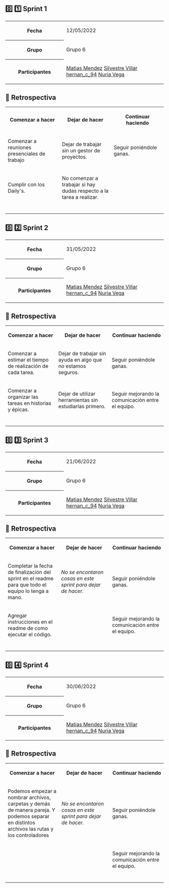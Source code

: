 :zero: :one: Sprint 1
---------------------

<table data-layout="default" data-local-id="4cb77141-1c86-41fc-b87f-524a9fb2d656" class="confluenceTable"><colgroup><col style="width: 240.0px;"><col style="width: 486.0px;"></colgroup><tbody><tr><th class="confluenceTh"><p><strong>Fecha</strong></p></th><td class="confluenceTd"><p>12/05/2022</p></td></tr><tr><th class="confluenceTh"><p><strong>Grupo</strong></p></th><td class="confluenceTd"><p>Grupo 6</p></td></tr><tr><th class="confluenceTh"><p><strong>Participantes</strong></p></th><td class="confluenceTd"><p><a class="confluence-userlink user-mention current-user-mention" data-username="70121:f6c71f76-0573-4b1e-a9dd-49510bb863fd" data-account-id="70121:f6c71f76-0573-4b1e-a9dd-49510bb863fd" href="https://grupo-6-publicity.atlassian.net/wiki/people/70121:f6c71f76-0573-4b1e-a9dd-49510bb863fd?ref=confluence" target="_blank" data-linked-resource-id="819217" data-linked-resource-version="1" data-linked-resource-type="userinfo" data-base-url="https://grupo-6-publicity.atlassian.net/wiki">Matias Mendez</a> <a class="confluence-userlink user-mention" data-username="62730b95a1de41006850998c" data-account-id="62730b95a1de41006850998c" href="https://grupo-6-publicity.atlassian.net/wiki/people/62730b95a1de41006850998c?ref=confluence" target="_blank" data-linked-resource-id="819218" data-linked-resource-version="1" data-linked-resource-type="userinfo" data-base-url="https://grupo-6-publicity.atlassian.net/wiki">Silvestre Villar</a> <a class="confluence-userlink user-mention" data-username="628e8a30cf01a10069adf809" data-account-id="628e8a30cf01a10069adf809" href="https://grupo-6-publicity.atlassian.net/wiki/people/628e8a30cf01a10069adf809?ref=confluence" target="_blank" data-linked-resource-id="819219" data-linked-resource-version="1" data-linked-resource-type="userinfo" data-base-url="https://grupo-6-publicity.atlassian.net/wiki">hernan_c_94</a> <a class="confluence-userlink user-mention" data-username="5e050c498dfdd40ec48833af" data-account-id="5e050c498dfdd40ec48833af" href="https://grupo-6-publicity.atlassian.net/wiki/people/5e050c498dfdd40ec48833af?ref=confluence" target="_blank" data-linked-resource-id="131073" data-linked-resource-version="1" data-linked-resource-type="userinfo" data-base-url="https://grupo-6-publicity.atlassian.net/wiki">Nuria Vega</a></p></td></tr></tbody></table>

:thought_balloon: Retrospectiva
-------------------------------

<table data-layout="default" data-local-id="ddadfcad-6036-41b2-b3f7-a62ec880736b" class="confluenceTable"><colgroup><col style="width: 226.67px;"><col style="width: 226.67px;"><col style="width: 226.67px;"></colgroup><tbody><tr><th data-highlight-colour="#e3fcef" class="confluenceTh"><p><strong>Comenzar a hacer</strong></p></th><th data-highlight-colour="#ffebe6" class="confluenceTh"><p><strong>Dejar de hacer</strong></p></th><th data-highlight-colour="#e6fcff" class="confluenceTh"><p><strong>Continuar haciendo</strong></p></th></tr><tr><td class="confluenceTd"><p>Comenzar a reuniones presenciales de trabajo</p></td><td class="confluenceTd"><p>Dejar de trabajar sin un gestor de proyectos.</p></td><td class="confluenceTd"><p>Seguir poniéndole ganas.</p></td></tr><tr><td class="confluenceTd"><p>Cumplir con los Daily's.</p></td><td class="confluenceTd"><p>No comenzar a trabajar si hay dudas respecto a la tarea a realizar.</p></td><td class="confluenceTd"><p></p></td></tr><tr><td class="confluenceTd"><p></p></td><td class="confluenceTd"><p></p></td><td class="confluenceTd"><p></p></td></tr></tbody></table>

:zero: :two: Sprint 2
---------------------

<table data-layout="default" data-local-id="7f96e4d0-2e2c-4a40-8e6d-c6966f294af4" class="confluenceTable"><colgroup><col style="width: 240.0px;"><col style="width: 486.0px;"></colgroup><tbody><tr><th class="confluenceTh"><p><strong>Fecha</strong></p></th><td class="confluenceTd"><p>31/05/2022</p></td></tr><tr><th class="confluenceTh"><p><strong>Grupo</strong></p></th><td class="confluenceTd"><p>Grupo 6</p></td></tr><tr><th class="confluenceTh"><p><strong>Participantes</strong></p></th><td class="confluenceTd"><p><a class="confluence-userlink user-mention current-user-mention" data-username="70121:f6c71f76-0573-4b1e-a9dd-49510bb863fd" data-account-id="70121:f6c71f76-0573-4b1e-a9dd-49510bb863fd" href="https://grupo-6-publicity.atlassian.net/wiki/people/70121:f6c71f76-0573-4b1e-a9dd-49510bb863fd?ref=confluence" target="_blank" data-linked-resource-id="819217" data-linked-resource-version="1" data-linked-resource-type="userinfo" data-base-url="https://grupo-6-publicity.atlassian.net/wiki">Matias Mendez</a> <a class="confluence-userlink user-mention" data-username="62730b95a1de41006850998c" data-account-id="62730b95a1de41006850998c" href="https://grupo-6-publicity.atlassian.net/wiki/people/62730b95a1de41006850998c?ref=confluence" target="_blank" data-linked-resource-id="819218" data-linked-resource-version="1" data-linked-resource-type="userinfo" data-base-url="https://grupo-6-publicity.atlassian.net/wiki">Silvestre Villar</a> <a class="confluence-userlink user-mention" data-username="628e8a30cf01a10069adf809" data-account-id="628e8a30cf01a10069adf809" href="https://grupo-6-publicity.atlassian.net/wiki/people/628e8a30cf01a10069adf809?ref=confluence" target="_blank" data-linked-resource-id="819219" data-linked-resource-version="1" data-linked-resource-type="userinfo" data-base-url="https://grupo-6-publicity.atlassian.net/wiki">hernan_c_94</a> <a class="confluence-userlink user-mention" data-username="5e050c498dfdd40ec48833af" data-account-id="5e050c498dfdd40ec48833af" href="https://grupo-6-publicity.atlassian.net/wiki/people/5e050c498dfdd40ec48833af?ref=confluence" target="_blank" data-linked-resource-id="131073" data-linked-resource-version="1" data-linked-resource-type="userinfo" data-base-url="https://grupo-6-publicity.atlassian.net/wiki">Nuria Vega</a></p></td></tr></tbody></table>

:thought_balloon: Retrospectiva
-------------------------------

<table data-layout="default" data-local-id="01de46cc-9235-4762-ada9-7fb88b019caa" class="confluenceTable"><colgroup><col style="width: 226.67px;"><col style="width: 226.67px;"><col style="width: 226.67px;"></colgroup><tbody><tr><th data-highlight-colour="#e3fcef" class="confluenceTh"><p><strong>Comenzar a hacer</strong></p></th><th data-highlight-colour="#ffebe6" class="confluenceTh"><p><strong>Dejar de hacer</strong></p></th><th data-highlight-colour="#e6fcff" class="confluenceTh"><p><strong>Continuar haciendo</strong></p></th></tr><tr><td class="confluenceTd"><p>Comenzar a estimar el tiempo de realización de cada tarea.</p></td><td class="confluenceTd"><p>Dejar de trabajar sin ayuda en algo que no estamos seguros.</p></td><td class="confluenceTd"><p>Seguir poniéndole ganas.</p></td></tr><tr><td class="confluenceTd"><p>Comenzar a organizar las tareas en historias y épicas.</p></td><td class="confluenceTd"><p>Dejar de utilizar herramientas sin estudiarlas primero.</p></td><td class="confluenceTd"><p>Seguir mejorando la comunicaciòn entre el equipo.</p></td></tr><tr><td class="confluenceTd"><p></p></td><td class="confluenceTd"><p></p></td><td class="confluenceTd"><p></p></td></tr></tbody></table>

:zero: :three: Sprint 3
-----------------------

<table data-layout="default" data-local-id="907074e1-3c78-4fbc-b8fd-a6d978e35f9b" class="confluenceTable"><colgroup><col style="width: 240.0px;"><col style="width: 486.0px;"></colgroup><tbody><tr><th class="confluenceTh"><p><strong>Fecha</strong></p></th><td class="confluenceTd"><p>21/06/2022</p></td></tr><tr><th class="confluenceTh"><p><strong>Grupo</strong></p></th><td class="confluenceTd"><p>Grupo 6</p></td></tr><tr><th class="confluenceTh"><p><strong>Participantes</strong></p></th><td class="confluenceTd"><p><a class="confluence-userlink user-mention current-user-mention" data-username="70121:f6c71f76-0573-4b1e-a9dd-49510bb863fd" data-account-id="70121:f6c71f76-0573-4b1e-a9dd-49510bb863fd" href="https://grupo-6-publicity.atlassian.net/wiki/people/70121:f6c71f76-0573-4b1e-a9dd-49510bb863fd?ref=confluence" target="_blank" data-linked-resource-id="819217" data-linked-resource-version="1" data-linked-resource-type="userinfo" data-base-url="https://grupo-6-publicity.atlassian.net/wiki">Matias Mendez</a> <a class="confluence-userlink user-mention" data-username="62730b95a1de41006850998c" data-account-id="62730b95a1de41006850998c" href="https://grupo-6-publicity.atlassian.net/wiki/people/62730b95a1de41006850998c?ref=confluence" target="_blank" data-linked-resource-id="819218" data-linked-resource-version="1" data-linked-resource-type="userinfo" data-base-url="https://grupo-6-publicity.atlassian.net/wiki">Silvestre Villar</a> <a class="confluence-userlink user-mention" data-username="628e8a30cf01a10069adf809" data-account-id="628e8a30cf01a10069adf809" href="https://grupo-6-publicity.atlassian.net/wiki/people/628e8a30cf01a10069adf809?ref=confluence" target="_blank" data-linked-resource-id="819219" data-linked-resource-version="1" data-linked-resource-type="userinfo" data-base-url="https://grupo-6-publicity.atlassian.net/wiki">hernan_c_94</a> <a class="confluence-userlink user-mention" data-username="5e050c498dfdd40ec48833af" data-account-id="5e050c498dfdd40ec48833af" href="https://grupo-6-publicity.atlassian.net/wiki/people/5e050c498dfdd40ec48833af?ref=confluence" target="_blank" data-linked-resource-id="131073" data-linked-resource-version="1" data-linked-resource-type="userinfo" data-base-url="https://grupo-6-publicity.atlassian.net/wiki">Nuria Vega</a></p></td></tr></tbody></table>

:thought_balloon: Retrospectiva
-------------------------------

<table data-layout="default" data-local-id="cd73ea74-e53c-41c8-a56a-95c61dd1de15" class="confluenceTable"><colgroup><col style="width: 226.67px;"><col style="width: 226.67px;"><col style="width: 226.67px;"></colgroup><tbody><tr><th data-highlight-colour="#e3fcef" class="confluenceTh"><p><strong>Comenzar a hacer</strong></p></th><th data-highlight-colour="#ffebe6" class="confluenceTh"><p><strong>Dejar de hacer</strong></p></th><th data-highlight-colour="#e6fcff" class="confluenceTh"><p><strong>Continuar haciendo</strong></p></th></tr><tr><td class="confluenceTd"><p>Completar la fecha de finalización del sprint en el readme para que todo el equipo lo tenga a mano.</p></td><td class="confluenceTd"><p><em>No se encontaron cosas en este sprint para dejar de hacer.</em></p></td><td class="confluenceTd"><p>Seguir poniéndole ganas.</p></td></tr><tr><td class="confluenceTd"><p>Agregar instrucciones en el readme de como ejecutar el código.</p></td><td class="confluenceTd"><p></p></td><td class="confluenceTd"><p>Seguir mejorando la comunicación entre el equipo.</p></td></tr><tr><td class="confluenceTd"><p></p></td><td class="confluenceTd"><p></p></td><td class="confluenceTd"><p></p></td></tr></tbody></table>

:zero: :four: Sprint 4
----------------------

<table data-layout="default" data-local-id="3f9a8c50-12c7-49fa-918d-a246fe68b3dc" class="confluenceTable"><colgroup><col style="width: 240.0px;"><col style="width: 486.0px;"></colgroup><tbody><tr><th class="confluenceTh"><p><strong>Fecha</strong></p></th><td class="confluenceTd"><p>30/06/2022</p></td></tr><tr><th class="confluenceTh"><p><strong>Grupo</strong></p></th><td class="confluenceTd"><p>Grupo 6</p></td></tr><tr><th class="confluenceTh"><p><strong>Participantes</strong></p></th><td class="confluenceTd"><p><a class="confluence-userlink user-mention current-user-mention" data-username="70121:f6c71f76-0573-4b1e-a9dd-49510bb863fd" data-account-id="70121:f6c71f76-0573-4b1e-a9dd-49510bb863fd" href="https://grupo-6-publicity.atlassian.net/wiki/people/70121:f6c71f76-0573-4b1e-a9dd-49510bb863fd?ref=confluence" target="_blank" data-linked-resource-id="819217" data-linked-resource-version="1" data-linked-resource-type="userinfo" data-base-url="https://grupo-6-publicity.atlassian.net/wiki">Matias Mendez</a> <a class="confluence-userlink user-mention" data-username="62730b95a1de41006850998c" data-account-id="62730b95a1de41006850998c" href="https://grupo-6-publicity.atlassian.net/wiki/people/62730b95a1de41006850998c?ref=confluence" target="_blank" data-linked-resource-id="819218" data-linked-resource-version="1" data-linked-resource-type="userinfo" data-base-url="https://grupo-6-publicity.atlassian.net/wiki">Silvestre Villar</a> <a class="confluence-userlink user-mention" data-username="628e8a30cf01a10069adf809" data-account-id="628e8a30cf01a10069adf809" href="https://grupo-6-publicity.atlassian.net/wiki/people/628e8a30cf01a10069adf809?ref=confluence" target="_blank" data-linked-resource-id="819219" data-linked-resource-version="1" data-linked-resource-type="userinfo" data-base-url="https://grupo-6-publicity.atlassian.net/wiki">hernan_c_94</a> <a class="confluence-userlink user-mention" data-username="5e050c498dfdd40ec48833af" data-account-id="5e050c498dfdd40ec48833af" href="https://grupo-6-publicity.atlassian.net/wiki/people/5e050c498dfdd40ec48833af?ref=confluence" target="_blank" data-linked-resource-id="131073" data-linked-resource-version="1" data-linked-resource-type="userinfo" data-base-url="https://grupo-6-publicity.atlassian.net/wiki">Nuria Vega</a></p></td></tr></tbody></table>

:thought_balloon: Retrospectiva
-------------------------------

<table data-layout="default" data-local-id="bc1af55b-6b9e-47e6-aa7e-c591f203e96c" class="confluenceTable"><colgroup><col style="width: 226.67px;"><col style="width: 226.67px;"><col style="width: 226.67px;"></colgroup><tbody><tr><th data-highlight-colour="#e3fcef" class="confluenceTh"><p><strong>Comenzar a hacer</strong></p></th><th data-highlight-colour="#ffebe6" class="confluenceTh"><p><strong>Dejar de hacer</strong></p></th><th data-highlight-colour="#e6fcff" class="confluenceTh"><p><strong>Continuar haciendo</strong></p></th></tr><tr><td class="confluenceTd"><p>Podemos empezar a nombrar archivos, carpetas y demás de manera pareja. Y podemos separar en distintos archivos las rutas y los controladores</p></td><td class="confluenceTd"><p><em>No se encontaron cosas en este sprint para dejar de hacer.</em></p></td><td class="confluenceTd"><p>Seguir poniéndole ganas.</p></td></tr><tr><td class="confluenceTd"><p></p></td><td class="confluenceTd"><p></p></td><td class="confluenceTd"><p>Seguir mejorando la comunicación entre el equipo.</p></td></tr><tr><td class="confluenceTd"><p></p></td><td class="confluenceTd"><p></p></td><td class="confluenceTd"><p></p></td></tr></tbody></table>
